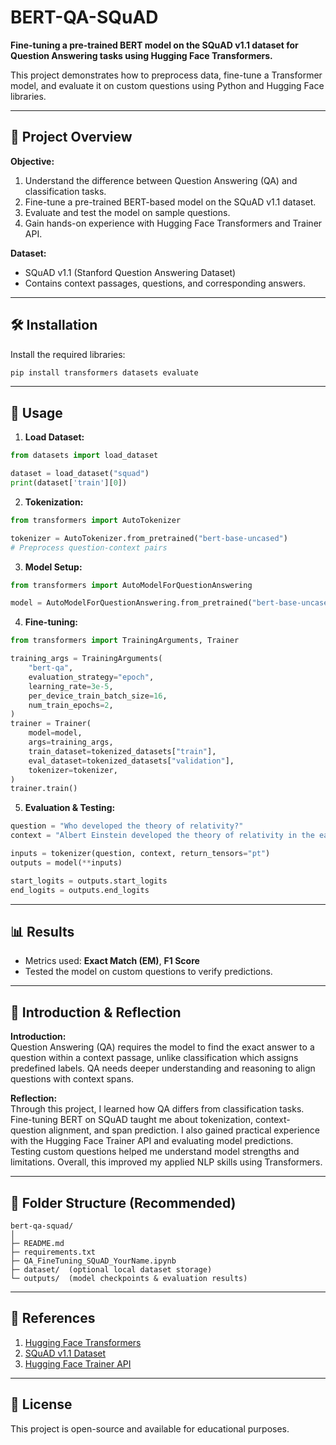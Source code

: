 # BERT-QA-SQuAD

**Fine-tuning a pre-trained BERT model on the SQuAD v1.1 dataset for Question Answering tasks using Hugging Face Transformers.**

This project demonstrates how to preprocess data, fine-tune a Transformer model, and evaluate it on custom questions using Python and Hugging Face libraries.

---

## 📌 Project Overview

**Objective:**

1. Understand the difference between Question Answering (QA) and classification tasks.  
2. Fine-tune a pre-trained BERT-based model on the SQuAD v1.1 dataset.  
3. Evaluate and test the model on sample questions.  
4. Gain hands-on experience with Hugging Face Transformers and Trainer API.

**Dataset:**  
- SQuAD v1.1 (Stanford Question Answering Dataset)  
- Contains context passages, questions, and corresponding answers.

---

## 🛠️ Installation

Install the required libraries:

```bash
pip install transformers datasets evaluate
```

---

## 📑 Usage

1. **Load Dataset:**

```python
from datasets import load_dataset

dataset = load_dataset("squad")
print(dataset['train'][0])
```

2. **Tokenization:**

```python
from transformers import AutoTokenizer

tokenizer = AutoTokenizer.from_pretrained("bert-base-uncased")
# Preprocess question-context pairs
```

3. **Model Setup:**

```python
from transformers import AutoModelForQuestionAnswering

model = AutoModelForQuestionAnswering.from_pretrained("bert-base-uncased")
```

4. **Fine-tuning:**

```python
from transformers import TrainingArguments, Trainer

training_args = TrainingArguments(
    "bert-qa",
    evaluation_strategy="epoch",
    learning_rate=3e-5,
    per_device_train_batch_size=16,
    num_train_epochs=2,
)
trainer = Trainer(
    model=model,
    args=training_args,
    train_dataset=tokenized_datasets["train"],
    eval_dataset=tokenized_datasets["validation"],
    tokenizer=tokenizer,
)
trainer.train()
```

5. **Evaluation & Testing:**

```python
question = "Who developed the theory of relativity?"
context = "Albert Einstein developed the theory of relativity in the early 20th century."

inputs = tokenizer(question, context, return_tensors="pt")
outputs = model(**inputs)

start_logits = outputs.start_logits
end_logits = outputs.end_logits
```

---

## 📊 Results

- Metrics used: **Exact Match (EM)**, **F1 Score**  
- Tested the model on custom questions to verify predictions.

---

## 📑 Introduction & Reflection

**Introduction:**  
Question Answering (QA) requires the model to find the exact answer to a question within a context passage, unlike classification which assigns predefined labels. QA needs deeper understanding and reasoning to align questions with context spans.

**Reflection:**  
Through this project, I learned how QA differs from classification tasks. Fine-tuning BERT on SQuAD taught me about tokenization, context-question alignment, and span prediction. I also gained practical experience with the Hugging Face Trainer API and evaluating model predictions. Testing custom questions helped me understand model strengths and limitations. Overall, this improved my applied NLP skills using Transformers.

---

## 💾 Folder Structure (Recommended)

```
bert-qa-squad/
│
├─ README.md
├─ requirements.txt
├─ QA_FineTuning_SQuAD_YourName.ipynb
├─ dataset/  (optional local dataset storage)
└─ outputs/  (model checkpoints & evaluation results)
```

---

## 🔗 References

1. [Hugging Face Transformers](https://huggingface.co/transformers/)  
2. [SQuAD v1.1 Dataset](https://rajpurkar.github.io/SQuAD-explorer/)  
3. [Hugging Face Trainer API](https://huggingface.co/docs/transformers/main_classes/trainer)

---

## 📜 License

This project is open-source and available for educational purposes.

